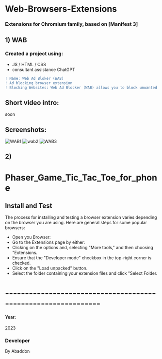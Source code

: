 # Web-Browsers-Extensions
### Extensions for Chromium family, based on [Manifest 3] 

## 1)  WAB

### Created a project using:
+ JS / HTML / CSS
+ consultant assistance ChatGPT

```diff
! Name: Web Ad Bloker (WAB)
! Ad blocking browser extension
! Blocking Websites: Web Ad Blocker (WAB) allows you to block unwanted and intrusive ads on specific websites.
```

## Short video intro:
soon

## Screenshots:
![WAB1](https://github.com/byAbaddon/Web-Browsers-Extensions/assets/51271834/97d4ad8d-010e-4558-baae-99315cea5735)
![wab2](https://github.com/byAbaddon/Web-Browsers-Extensions/assets/51271834/4c9396c8-a673-42b8-9ee8-7f52459e244a)
![WAB3](https://github.com/byAbaddon/Web-Browsers-Extensions/assets/51271834/dc0de3b1-7a00-4cf6-8be5-8570a114921f)


## 2)
# Phaser_Game_Tic_Tac_Toe_for_phone



## Install and Test
The process for installing and testing a browser extension varies depending on the browser you are using. Here are general steps for some popular browsers:
- Open you Browser:
- Go to the Extensions page by either:
- Clicking on the options and, selecting "More tools," and then choosing "Extensions.
- Ensure that the "Developer mode" checkbox in the top-right corner is checked.
- Click on the "Load unpacked" button.
- Select the folder containing your extension files and click "Select Folder.

# --------------------------------------------------------------
#### Year:
2023

### Developer
By Abaddon




